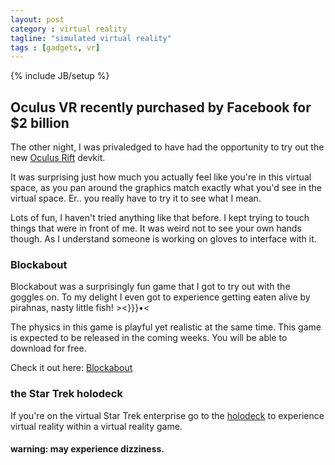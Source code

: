 ```yaml
---
layout: post
category : virtual reality
tagline: "simulated virtual reality"
tags : [gadgets, vr]
---
```

{% include JB/setup %}

## Oculus VR recently purchased by Facebook for $2 billion

The other night, I was privaledged to have had the opportunity to try out the new [Oculus Rift](http://www.oculusvr.com/) devkit.

It was surprising just how much you actually feel like you're in this virtual space, as you pan around the graphics match exactly what you'd see in the virtual space.  Er.. you really have to try it to see what I mean.

Lots of fun, I haven't tried anything like that before.  I kept trying to touch things that were in front of me.  It was weird not to see your own hands though.  As I understand someone is working on gloves to interface with it.

### Blockabout

Blockabout was a surprisingly fun game that I got to try out with the goggles on.  To my delight I even got to experience getting eaten alive by pirahnas, nasty little fish!  ><}}}•<

The physics in this game is playful yet realistic at the same time.  This game is expected to be released in the coming weeks.  You will be able to download for free.

Check it out here: [Blockabout](http://blockabout.ca/index.php?Lang=En&ID=1)

### the Star Trek holodeck

If you're on the virtual Star Trek enterprise go to the [holodeck](http://en.wikipedia.org/wiki/Holodeck) to experience virtual reality within a virtual reality game.  

#### warning: may experience dizziness.

